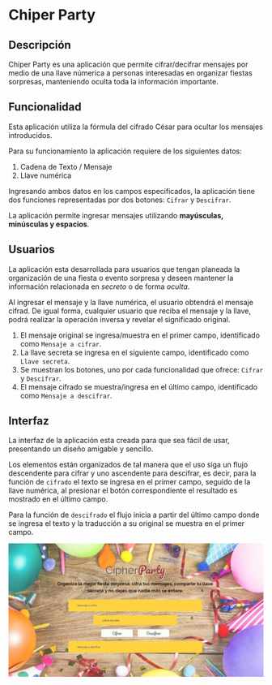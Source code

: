 # Chiper Party

## Descripción

Chiper Party es una aplicación que permite cifrar/decifrar mensajes por medio de una llave númerica a personas interesadas en organizar fiestas sorpresas, manteniendo oculta toda la información importante.

## Funcionalidad

Esta aplicación utiliza la fórmula del cifrado César para ocultar los mensajes introducidos.

Para su funcionamiento la aplicación requiere de los siguientes datos:

1. Cadena de Texto / Mensaje 
2. Llave numérica 

Ingresando ambos datos en los campos especificados, la aplicación tiene dos funciones representadas por dos botones: `Cifrar` y `Descifrar`.

La aplicación permite ingresar mensajes utilizando **mayúsculas, minúsculas y espacios**. 

## Usuarios

La aplicación esta desarrollada para usuarios que tengan planeada la organización de una fiesta o evento sorpresa y deseen mantener la información relacionada en _secreto_ o de forma _oculta_.

Al ingresar el mensaje y la llave numérica, el usuario obtendrá el mensaje cifrad. De igual forma, cualquier usuario que reciba el mensaje y la llave, podrá realizar la operación inversa y revelar el significado original.

1. El mensaje original se ingresa/muestra en el primer campo, identificado como `Mensaje a cifrar`.
2. La llave secreta se ingresa en el siguiente campo, identificado como `Llave secreta`.
3. Se muestran los botones, uno por cada funcionalidad que ofrece: `Cifrar` y `Descifrar`.
4. El mensaje cifrado se muestra/ingresa en el último campo, identificado como `Mensaje a descifrar`.

## Interfaz

La interfaz de la aplicación esta creada para que sea fácil de usar, presentando un diseño amigable y sencillo.

Los elementos están organizados de tal manera que el uso siga un flujo descendente para cifrar y uno ascendente para descifrar, es decir, para la función de `cifrado` el texto se ingresa en el primer campo, seguido de la llave numérica, al presionar el botón correspondiente el resultado es mostrado en el último campo.

Para la función de `descifrado` el flujo inicia a partir del último campo donde se ingresa el texto y la traducción a su original se muestra en el primer campo.

![Interfaz Cipher Party](img/capturaFinal.jpg)